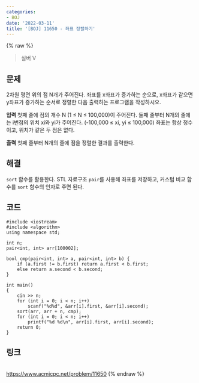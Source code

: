 ```yaml
---
categories:
- BOJ
date: '2022-03-11'
title: '[BOJ] 11650 - 좌표 정렬하기'
---
```


{% raw %}
> 실버 V<br>

## 문제
2차원 평면 위의 점 N개가 주어진다. 좌표를 x좌표가 증가하는 순으로, x좌표가 같으면 y좌표가 증가하는 순서로 정렬한 다음 출력하는 프로그램을 작성하시오.

**입력**
첫째 줄에 점의 개수 N (1 ≤ N ≤ 100,000)이 주어진다. 둘째 줄부터 N개의 줄에는 i번점의 위치 xi와 yi가 주어진다. (-100,000 ≤ xi, yi  ≤ 100,000) 좌표는 항상 정수이고, 위치가 같은 두 점은 없다.

**출력**
첫째 줄부터 N개의 줄에 점을 정렬한 결과를 출력한다.

##  해결
`sort` 함수를 활용한다. STL 자료구조 `pair`를 사용해 좌표를 저장하고, 커스텀 비교 함수를 `sort` 함수의 인자로 주면 된다.

## 코드
```
#include <iostream>
#include <algorithm>
using namespace std;

int n;
pair<int, int> arr[100002];

bool cmp(pair<int, int> a, pair<int, int> b) {
	if (a.first != b.first) return a.first < b.first;
	else return a.second < b.second;
}

int main()
{
	cin >> n;
	for (int i = 0; i < n; i++)
		scanf("%d%d", &arr[i].first, &arr[i].second);
	sort(arr, arr + n, cmp);
	for (int i = 0; i < n; i++)
		printf("%d %d\n", arr[i].first, arr[i].second);
	return 0;
}
```

## 링크
<br>https://www.acmicpc.net/problem/11650
{% endraw %}